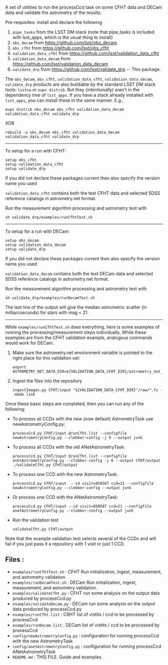 A set of utilities to run the processCcd task on some 
CFHT data and DECam data
and validate the astrometry of the results.

Pre-requisites: install and declare the following  
1. `pipe_tasks` from the LSST DM stack (note that pipe_tasks is included with lsst_apps, which is the usual thing to install)  
2. `obs_decam` from https://github.com/lsst/obs_decam   
3. `obs_cfht` from https://github.com/lsst/obs_cfht   
4. `validation_data_cfht` from https://github.com/lsst/validation_data_cfht  
5. `validation_data_decam` from https://github.com/lsst/validation_data_decam  
6. `validate_drp` from https://github.com/lsst/validate_drp
  -- This package.

The `obs_decam`, `obs_cfht`, `validation_data_cfht`, `validation_data_decam`, `validate_drp` products are also buildable by the standard LSST DM stack tools: `lsstsw` or `eups distrib`.  But they (intentionally) aren't in the dependency tree of `lsst_apps`.  If you have a stack already installed with `lsst_apps`, you can install these in the same manner.  E.g.,

```
eups distrib obs_decam obs_cfht validation_data_decam validation_data_cfht validate_drp
```

XOR

```
rebuild -u obs_decam obs_cfht validation_data_decam validation_data_cfht validate_drp
```

------
To setup for a run with CFHT:
```
setup obs_cfht 
setup validation_data_cfht
setup validate_drp
```
If you did not declare these packages current then also specify the version name you used

`validation_data_cfht` contains both the test CFHT data and selected SDSS reference catalogs in astrometry.net format.

Run the measurement algorithm processing and astrometry test with
```
sh validate_drp/examples/runCfhtTest.sh
```

------
To setup for a run with DECam:
```
setup obs_decam
setup validation_data_decam
setup validate_drp
```
If you did not declare these packages current then also specify the version name you used

`validation_data_decam` contains both the test DECam data and selected SDSS reference catalogs in astrometry.net format.

Run the measurement algorithm processing and astrometry test with
```
sh validate_drp/examples/runDecamTest.sh
```

The last line of the output will give the median astrometric scatter (in milliarcseconds) for stars with mag < 21.

------
While `examples/runCfhtTest.sh` does everything, here is some examples of running the processing/measurement steps individually.  While these examples are from  the CFHT validation example, analogous commands would work for DECam.

1. Make sure the astrometry.net environment variable is pointed to the right place for this validation set:
    ```
    export ASTROMETRY_NET_DATA_DIR=${VALIDATION_DATA_CFHT_DIR}/astrometry_net_data
    ```

2. Ingest the files into the repository
    ```
    ingestImages.py CFHT/input "${VALIDATION_DATA_CFHT_DIR}"/raw/*.fz --mode link
    ```

Once these basic steps are completed, then you can run any of the following:

* To process all CCDs with the new (now default) AstrometryTask use newAstrometryConfig.py:
    ```
    processCcd.py CFHT/input @runCfht.list --configfile newAstrometryConfig.py --clobber-config -j 6 --output junk
    ```

* To process all CCDs with the old ANetAstrometryTask:
    ```
    processCcd.py CFHT/input @runCfht.list --configfile anetAstrometryConfig.py --clobber-config -j 6 --output CFHT/output
    ./validateCfht.py CFHT/output
    ```

* To process one CCD with the new AstrometryTask:
    ```
    processCcd.py CFHT/input  --id visit=850587 ccd=21 --configfile newAstrometryConfig.py --clobber-config --output junk
    ```

* Or process one CCD with the ANetAstrometryTask:  
    ```
    processCcd.py CFHT/input --id visit=850587 ccd=21 --configfile anetAstrometryConfig.py --clobber-config --output junk
    ```

* Run the validation test
    ```
    validateCfht.py CFHT/output
    ```

Note that the example validation test selects several of the CCDs and will fail if you just pass it a repository with 1 visit or just 1 CCD.

Files :
-------
* `examples/runCfhtTest.sh`  : CFHT Run initialization, ingest, measurement, and astrometry validation.
* `examples/runDecamTest.sh` : DECam Run initialization, ingest, measurement, and astrometry validation.
* `examples/validateCfht.py`    : CFHT run some analysis on the output data produced by processCcd.py
* `examples/validateDecam.py`   : DECam run some analysis on the output data produced by processCcd.py
* `examples/runCfht.list`    : CRHT list of vistits / ccd to be processed by processCcd
* `examples/runDecam.list`   : DECam list of vistits / ccd to be processed by processCcd
* `config/newAstrometryConfig.py`  : configuration for running processCcd with the new AstrometryTask
* `config/anetAstrometryConfig.py` : configuration for running processCcd ANetAstrometryTask
* `README.md` : THIS FILE.  Guide and examples.
